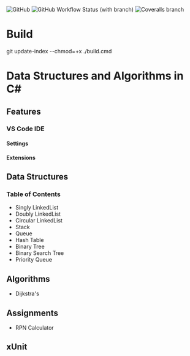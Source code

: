 ![GitHub](https://img.shields.io/github/license/misterpalmer/udub-sdde?style=for-the-badge)  ![GitHub Workflow Status (with branch)](https://img.shields.io/github/actions/workflow/status/misterpalmer/udub-sdde/dotnet.yml?branch=main&style=for-the-badge)  ![Coveralls branch](https://img.shields.io/coverallsCoverage/github/misterpalmer/udub-sdde?branch=main&style=for-the-badge)

# Build
git update-index --chmod=+x ./build.cmd

# Data Structures and Algorithms in C#

## Features

### VS Code IDE

#### Settings

#### Extensions


## Data Structures

### Table of Contents
- Singly LinkedList
- Doubly LinkedList
- Circular LinkedList
- Stack
- Queue
- Hash Table
- Binary Tree
- Binary Search Tree
- Priority Queue

## Algorithms
- Dijkstra's

## Assignments
- RPN Calculator

## xUnit
